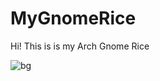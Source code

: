 # MyGnomeRice
Hi! This is is my Arch Gnome Rice 

![bg]('https://upload.wikimedia.org/wikipedia/commons/thumb/9/96/Google_web_search.png/1200px-Google_web_search.png')